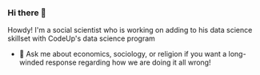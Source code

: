 ### Hi there 👋


Howdy! I'm a social scientist who is working on adding to his data science skillset with CodeUp's data science program

- 💬 Ask me about  economics, sociology, or religion if you want a long-winded response regarding how we are doing it all wrong!

